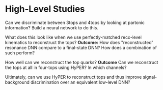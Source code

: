 # High-Level Studies 

Can we discriminate between 3tops and 4tops by looking at partonic information? Build a neural network to do this.

What does this look like when we use perfectly-matched reco-level kinematics to reconstruct the tops?
**Outcome:** How does "reconstructed" resonance DNN compare to a final-state DNN? How does a combination of such perform?

How well can we reconstruct the top quarks?
**Outcome** Can we reconstruct the tops at all in four-tops using HyPER? In which channels?

Ultimately, can we use HyPER to reconstruct tops and thus improve signal-background discrimination over an equivalent low-level DNN?
